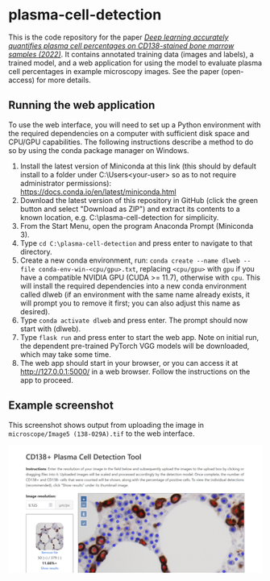 # plasma-cell-detection

This is the code repository for the paper [*Deep learning accurately quantifies plasma cell percentages on CD138-stained bone marrow samples (2022)*](https://www.sciencedirect.com/science/article/pii/S2153353922000116). It contains annotated training data (images and labels), a trained model, and a web application for using the model to evaluate plasma cell percentages in example microscopy images. See the paper (open-access) for more details.

## Running the web application

To use the web interface, you will need to set up a Python environment with the required dependencies on a computer with sufficient disk space and CPU/GPU capabilities. The following instructions describe a method to do so by using the conda package manager on Windows. 

1. Install the latest version of Miniconda at this link (this should by default install to a folder under C:\Users\<your-user> so as to not require administrator permissions): https://docs.conda.io/en/latest/miniconda.html
2. Download the latest version of this repository in GitHub (click the green button and select "Download as ZIP") and extract its contents to a known location, e.g. C:\plasma-cell-detection for simplicity.
3. From the Start Menu, open the program Anaconda Prompt (Miniconda 3).
4. Type `cd C:\plasma-cell-detection` and press enter to navigate to that directory.
5. Create a new conda environment, run: `conda create --name dlweb --file conda-env-win-<cpu/gpu>.txt`, replacing `<cpu/gpu>` with `gpu` if you have a compatible NVIDIA GPU (CUDA >= 11.7), otherwise with `cpu`. This will install the required dependencies into a new conda environment called dlweb (if an environment with the same name already exists, it will prompt you to remove it first; you can also adjust this name as desired).
6. Type `conda activate dlweb` and press enter. The prompt should now start with (dlweb).
7. Type `flask run` and press enter to start the web app. Note on initial run, the dependent pre-trained PyTorch VGG models will be downloaded, which may take some time.
8. The web app should start in your browser, or you can access it at http://127.0.0.1:5000/ in a web browser. Follow the instructions on the app to proceed.

## Example screenshot

This screenshot shows output from uploading the image in `microscope/Image5 (138-029A).tif` to the web interface.

![](screenshots/web_app.png?raw=true)
